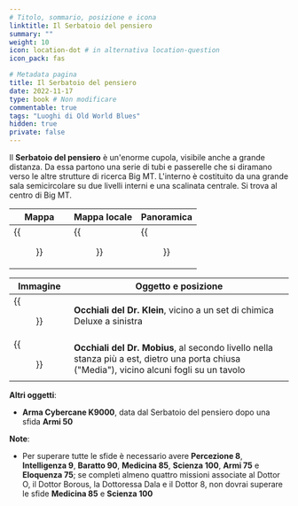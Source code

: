 ```yaml
---
# Titolo, sommario, posizione e icona
linktitle: Il Serbatoio del pensiero
summary: ""
weight: 10
icon: location-dot # in alternativa location-question
icon_pack: fas

# Metadata pagina
title: Il Serbatoio del pensiero
date: 2022-11-17
type: book # Non modificare
commentable: true
tags: "Luoghi di Old World Blues"
hidden: true
private: false
---
```



<div class="fnv">

Il **Serbatoio del pensiero** è un'enorme cupola, visibile anche a grande distanza. Da essa partono una serie di tubi e passerelle che si diramano verso le altre strutture di ricerca Big MT. L'interno è costituito da una grande sala semicircolare su due livelli interni e una scalinata centrale. Si trova al centro di Big MT.

| Mappa                    | Mappa locale                       | Panoramica              |
| ------------------------ | ---------------------------------- | ----------------------- |
| {{<figure src="fnv/Think_Tank_loc.webp">}} | {{<figure src="fnv/The_Think_Tank_local_map.webp">}} | {{<figure src="fnv/The_ThinkTank.webp">}} |

| Immagine | Oggetto e posizione |
| -------- | ------------------- |
|  {{<figure src="fnv/Dr._Klein's_glasses.webp">}}        | **Occhiali del Dr. Klein**, vicino a un set di chimica Deluxe a sinistra                    |
|  {{<figure src="fnv/Dr._Mobius'_glasses.webp">}}        | **Occhiali del Dr. Mobius**, al secondo livello nella stanza più a est, dietro una porta chiusa ("Media"), vicino alcuni fogli su un tavolo                    |

**Altri oggetti**:
- **Arma Cybercane K9000**, data dal Serbatoio del pensiero dopo una sfida **Armi 50**

**Note**:
- Per superare tutte le sfide è necessario avere **Percezione 8**, **Intelligenza 9**, **Baratto 90**, **Medicina 85**, **Scienza 100**, **Armi 75** e **Eloquenza 75**; se completi almeno quattro missioni associate al Dottor O, il Dottor Borous, la Dottoressa Dala e il Dottor 8, non dovrai superare le sfide **Medicina 85** e **Scienza 100**

</div>
